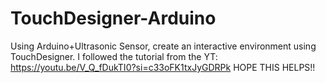 # TouchDesigner-Arduino
Using Arduino+Ultrasonic Sensor, create an interactive environment using TouchDesigner. 
I followed the tutorial from the YT: https://youtu.be/V_Q_fDukTI0?si=c33oFK1txJyGDRPk
HOPE THIS HELPS!! 
